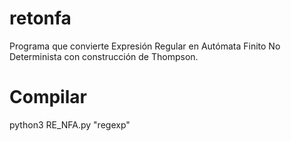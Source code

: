 # retonfa
Programa que convierte Expresión Regular en Autómata Finito No Determinista con construcción de Thompson.



# Compilar
python3 RE_NFA.py "regexp"

